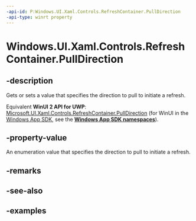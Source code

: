 ```yaml
---
-api-id: P:Windows.UI.Xaml.Controls.RefreshContainer.PullDirection
-api-type: winrt property
---
```


<!-- Property syntax.
public RefreshPullDirection PullDirection { get;  set; }
-->

# Windows.UI.Xaml.Controls.RefreshContainer.PullDirection

## -description

Gets or sets a value that specifies the direction to pull to initiate a refresh.

Equivalent **WinUI 2 API for UWP**: [Microsoft.UI.Xaml.Controls.RefreshContainer.PullDirection](/windows/winui/api/microsoft.ui.xaml.controls.refreshcontainer.pulldirection) (for WinUI in the [Windows App SDK](/windows/apps/windows-app-sdk/), see the **[Windows App SDK namespaces](/windows/windows-app-sdk/api/winrt/)**).

## -property-value

An enumeration value that specifies the direction to pull to initiate a refresh.

## -remarks

## -see-also

## -examples

